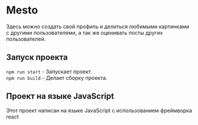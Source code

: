 # Mesto

Здесь можно создать свой профиль и делиться любимыми картинками с другими пользователями, а так же оценивать посты других пользователей.

## Запуск проекта

`npm run start` - Запускает проект.  
`npm run build` - Делает сборку проекта.

## Проект на языке JavaScript

Этот проект написан на языке JavaScript с использованием фреймворка react
